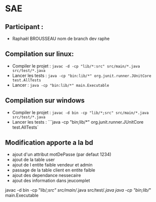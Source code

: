 # SAE 

## Participant :

- Raphaël BROUSSEAU nom de branch dev raphe 

## Compilation  sur linux: 

- Compiler le projet : ```javac -d -cp "lib/*:src" src/main/*.java src/test/*.java```
- Lancer les tests : ```java -cp "bin:lib/*" org.junit.runner.JUnitCore test.AllTests```
- Lancer : ```java -cp "bin:lib/*" main.Executable```

## Compilation sur windows 

- Compiler le projet : ```javac -d bin -cp "lib/*;src" src/main/*.java src/test/*.java```
- Lancer les tests : ```java -cp "bin;lib/*" org.junit.runner.JUnitCore test.AllTests`

## Modification apporte a la bd
- ajout d'un attribut motDePasse (par defaut 1234)
- ajout de la table user
- ajout de l entite faible vendeur et admin
- passage de la table client en entite faible
- ajout des dependance nessecaire 
- ajout des information dans jeucomplet 

javac -d bin -cp "lib/*;src" src/main/*.java src/test/*.java
java -cp "bin;lib/*" main.Executable